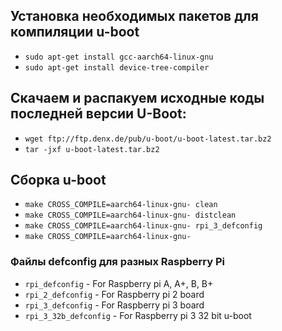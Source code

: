 
## **Установка необходимых пакетов для компиляции u-boot**
  * `sudo apt-get install gcc-aarch64-linux-gnu`
  * `sudo apt-get install device-tree-compiler`
  
## Скачаем и распакуем исходные коды последней версии U-Boot:
  * `wget ftp://ftp.denx.de/pub/u-boot/u-boot-latest.tar.bz2`
  * `tar -jxf u-boot-latest.tar.bz2`

## Сборка u-boot
  * `make CROSS_COMPILE=aarch64-linux-gnu- clean`
  * `make CROSS_COMPILE=aarch64-linux-gnu- distclean`
  * `make CROSS_COMPILE=aarch64-linux-gnu- rpi_3_defconfig`
  * `make CROSS_COMPILE=aarch64-linux-gnu-`

### Файлы defconfig для разных Raspberry Pi
  * `rpi_defconfig`       - For Raspberry pi A, A+, B, B+
  * `rpi_2_defconfig`     - For Raspberry pi 2 board
  * `rpi_3_defconfig`     - For Raspberry pi 3 board
  * `rpi_3_32b_defconfig` - For Raspberry pi 3 32 bit u-boot
